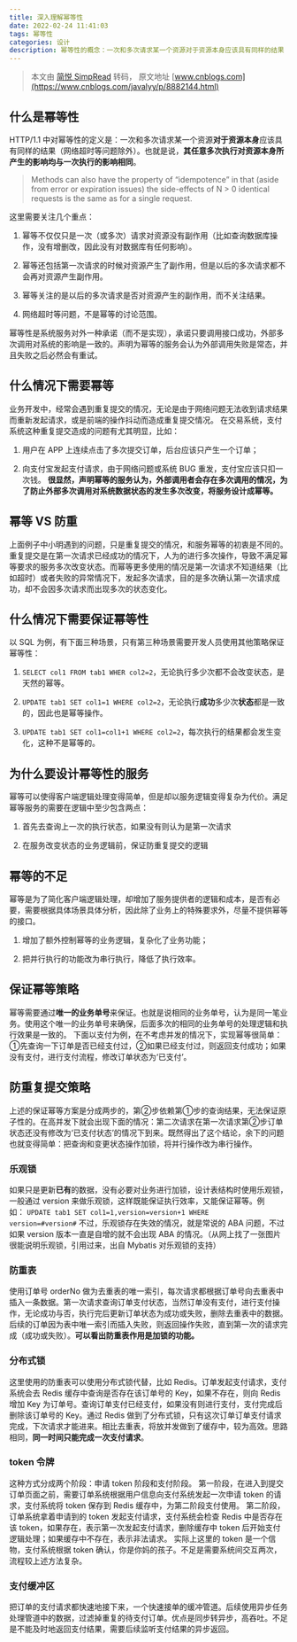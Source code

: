 ```yaml
---
title: 深入理解幂等性
date: 2022-02-24 11:41:03
tags: 幂等性
categories: 设计
description: 幂等性的概念：一次和多次请求某一个资源对于资源本身应该具有同样的结果（网络超时等问题除外）。也就是说，其任意多次执行对资源本身所产生的影响均与一次执行的影响相同。
---
```

> 本文由 [简悦 SimpRead](http://ksria.com/simpread/) 转码， 原文地址 [www.cnblogs.com](https://www.cnblogs.com/javalyy/p/8882144.html)

什么是幂等性
------

HTTP/1.1 中对幂等性的定义是：一次和多次请求某一个资源**对于资源本身**应该具有同样的结果（网络超时等问题除外）。也就是说，**其任意多次执行对资源本身所产生的影响均与一次执行的影响相同**。

> Methods can also have the property of “idempotence” in that (aside from error or expiration issues) the side-effects of N > 0 identical requests is the same as for a single request.

这里需要关注几个重点：

1.  幂等不仅仅只是一次（或多次）请求对资源没有副作用（比如查询数据库操作，没有增删改，因此没有对数据库有任何影响）。

2.  幂等还包括第一次请求的时候对资源产生了副作用，但是以后的多次请求都不会再对资源产生副作用。

3.  幂等关注的是以后的多次请求是否对资源产生的副作用，而不关注结果。

4.  网络超时等问题，不是幂等的讨论范围。

幂等性是系统服务对外一种承诺（而不是实现），承诺只要调用接口成功，外部多次调用对系统的影响是一致的。声明为幂等的服务会认为外部调用失败是常态，并且失败之后必然会有重试。
<!--more-->
什么情况下需要幂等
---------

业务开发中，经常会遇到重复提交的情况，无论是由于网络问题无法收到请求结果而重新发起请求，或是前端的操作抖动而造成重复提交情况。 在交易系统，支付系统这种重复提交造成的问题有尤其明显，比如：

1.  用户在 APP 上连续点击了多次提交订单，后台应该只产生一个订单；

2.  向支付宝发起支付请求，由于网络问题或系统 BUG 重发，支付宝应该只扣一次钱。 **很显然，声明幂等的服务认为，外部调用者会存在多次调用的情况，为了防止外部多次调用对系统数据状态的发生多次改变，将服务设计成幂等。**

幂等 VS 防重
--------

上面例子中小明遇到的问题，只是重复提交的情况，和服务幂等的初衷是不同的。重复提交是在第一次请求已经成功的情况下，人为的进行多次操作，导致不满足幂等要求的服务多次改变状态。而幂等更多使用的情况是第一次请求不知道结果（比如超时）或者失败的异常情况下，发起多次请求，目的是多次确认第一次请求成功，却不会因多次请求而出现多次的状态变化。

什么情况下需要保证幂等性
------------

以 SQL 为例，有下面三种场景，只有第三种场景需要开发人员使用其他策略保证幂等性：

1.  `SELECT col1 FROM tab1 WHER col2=2`，无论执行多少次都不会改变状态，是天然的幂等。

2.  `UPDATE tab1 SET col1=1 WHERE col2=2`，无论执行**成功**多少次**状态**都是一致的，因此也是幂等操作。

3.  `UPDATE tab1 SET col1=col1+1 WHERE col2=2`，每次执行的结果都会发生变化，这种不是幂等的。

为什么要设计幂等性的服务
------------

幂等可以使得客户端逻辑处理变得简单，但是却以服务逻辑变得复杂为代价。满足幂等服务的需要在逻辑中至少包含两点：

1.  首先去查询上一次的执行状态，如果没有则认为是第一次请求

2.  在服务改变状态的业务逻辑前，保证防重复提交的逻辑

幂等的不足
-----

幂等是为了简化客户端逻辑处理，却增加了服务提供者的逻辑和成本，是否有必要，需要根据具体场景具体分析，因此除了业务上的特殊要求外，尽量不提供幂等的接口。

1.  增加了额外控制幂等的业务逻辑，复杂化了业务功能；

2.  把并行执行的功能改为串行执行，降低了执行效率。

保证幂等策略
------

幂等需要通过**唯一的业务单号**来保证。也就是说相同的业务单号，认为是同一笔业务。使用这个唯一的业务单号来确保，后面多次的相同的业务单号的处理逻辑和执行效果是一致的。 下面以支付为例，在不考虑并发的情况下，实现幂等很简单：①先查询一下订单是否已经支付过，②如果已经支付过，则返回支付成功；如果没有支付，进行支付流程，修改订单状态为‘已支付’。

防重复提交策略
-------

上述的保证幂等方案是分成两步的，第②步依赖第①步的查询结果，无法保证原子性的。在高并发下就会出现下面的情况：第二次请求在第一次请求第②步订单状态还没有修改为‘已支付状态’的情况下到来。既然得出了这个结论，余下的问题也就变得简单：把查询和变更状态操作加锁，将并行操作改为串行操作。

### 乐观锁

如果只是更新**已有**的数据，没有必要对业务进行加锁，设计表结构时使用乐观锁，一般通过 version 来做乐观锁，这样既能保证执行效率，又能保证幂等。例如： `UPDATE tab1 SET col1=1,version=version+1 WHERE version=#version#` 不过，乐观锁存在失效的情况，就是常说的 ABA 问题，不过如果 version 版本一直是自增的就不会出现 ABA 的情况。（从网上找了一张图片很能说明乐观锁，引用过来，出自 Mybatis 对乐观锁的支持）

### 防重表

使用订单号 orderNo 做为去重表的唯一索引，每次请求都根据订单号向去重表中插入一条数据。第一次请求查询订单支付状态，当然订单没有支付，进行支付操作，无论成功与否，执行完后更新订单状态为成功或失败，删除去重表中的数据。后续的订单因为表中唯一索引而插入失败，则返回操作失败，直到第一次的请求完成（成功或失败）。**可以看出防重表作用是加锁的功能。**

### 分布式锁

这里使用的防重表可以使用分布式锁代替，比如 Redis。订单发起支付请求，支付系统会去 Redis 缓存中查询是否存在该订单号的 Key，如果不存在，则向 Redis 增加 Key 为订单号。查询订单支付已经支付，如果没有则进行支付，支付完成后删除该订单号的 Key。通过 Redis 做到了分布式锁，只有这次订单订单支付请求完成，下次请求才能进来。相比去重表，将放并发做到了缓存中，较为高效。思路相同，**同一时间只能完成一次支付请求**。

### token 令牌

这种方式分成两个阶段：申请 token 阶段和支付阶段。 第一阶段，在进入到提交订单页面之前，需要订单系统根据用户信息向支付系统发起一次申请 token 的请求，支付系统将 token 保存到 Redis 缓存中，为第二阶段支付使用。 第二阶段，订单系统拿着申请到的 token 发起支付请求，支付系统会检查 Redis 中是否存在该 token，如果存在，表示第一次发起支付请求，删除缓存中 token 后开始支付逻辑处理；如果缓存中不存在，表示非法请求。 实际上这里的 token 是一个信物，支付系统根据 token 确认，你是你妈的孩子。不足是需要系统间交互两次，流程较上述方法复杂。

### 支付缓冲区

把订单的支付请求都快速地接下来，一个快速接单的缓冲管道。后续使用异步任务处理管道中的数据，过滤掉重复的待支付订单。优点是同步转异步，高吞吐。不足是不能及时地返回支付结果，需要后续监听支付结果的异步返回。